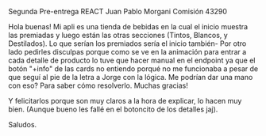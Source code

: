 Segunda Pre-entrega REACT
Juan Pablo Morgani Comisión 43290

Hola buenas! Mi apli es una tienda de bebidas en la cual el inicio muestra las premiadas y luego están
las otras secciones (Tintos, Blancos, y Destilados). Lo que serían los premiados sería el inicio también- Por otro lado pedirles disculpas porque como se ve en la animación para entrar a cada detalle de producto lo tuve que hacer manual en el endpoint ya que el botón "+info" de las cards no entiendo porqué no me funcionaba a pesar de que seguí al pie de la letra a Jorge con la lógica. Me podrían dar una mano con eso? Para saber cómo resolverlo.
Muchas gracias!

Y felicitarlos porque son muy claros a la hora de explicar, lo hacen muy bien. (Aunque bueno les fallé en el botoncito de los detalles jaj).

Saludos.
